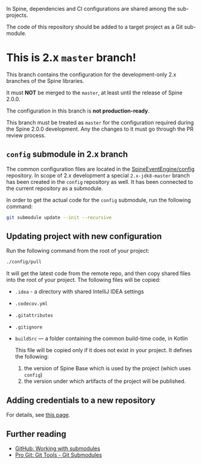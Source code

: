 In Spine, dependencies and CI configurations are shared among the sub-projects. 

The code of this repository should be added to a target project as a Git sub-module.

# This is 2.x `master` branch!

This branch contains the configuration for the development-only 2.x branches of the Spine libraries.

It must **NOT** be merged to the `master`, at least until the release of Spine 2.0.0.

The configuration in this branch is **not production-ready**. 

This branch must be treated as `master` for the configuration required during 
the Spine 2.0.0 development. Any the changes to it must go through the PR review process.
 
## `config` submodule in 2.x branch

The common configuration files are located in the [SpineEventEngine/config](https://github.com/SpineEventEngine/config)
repository. In scope of 2.x development a special `2.x-jdk8-master` branch has been created 
in the `config` repository as well. It has been connected to the current repository as a submodule.

In order to get the actual code for the `config` submodule, run the following command:
```bash
git submodule update --init --recursive
```

## Updating project with new configuration

Run the following command from the root of your project:
```bash
./config/pull
```

It will get the latest code from the remote repo, and then copy shared files into the root of your
project. The following files will be copied:
 
 * `.idea` - a directory with shared IntelliJ IDEA settings
 * `.codecov.yml`
 * `.gitattributes`
 * `.gitignore`
 * `buildSrc` — a folder containing the common build-time code, in Kotlin
 
    This file will be copied only if it does not exist in your project. It defines the following:
    1. the version of Spine Base which is used by the project (which uses `config`)
    2. the version under which artifacts of the project will be published.

## Adding credentials to a new repository

For details, see [this page](https://github.com/SpineEventEngine/config/wiki/Encrypting-Credential-Files-for-Travis).

## Further reading

  * [GitHub: Working with submodules](https://blog.github.com/2016-02-01-working-with-submodules/)
  * [Pro Git: Git Tools - Git Submodules](https://git-scm.com/book/en/v2/Git-Tools-Submodules)
